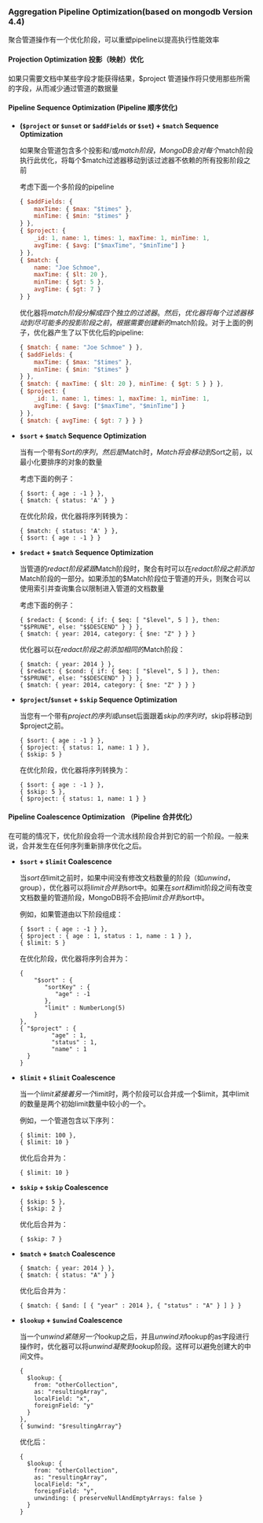 ### Aggregation Pipeline Optimization(based on mongodb Version 4.4)

聚合管道操作有一个优化阶段，可以重塑pipeline以提高执行性能效率

#### Projection Optimization  投影（映射）优化

如果只需要文档中某些字段才能获得结果，$project 管道操作将只使用那些所需的字段，从而减少通过管道的数据量
#### Pipeline Sequence Optimization  **(Pipeline 顺序优化)**

- **(`$project` or `$unset` or `$addFields` or `$set`) + `$match` Sequence Optimization**

  如果聚合管道包含多个投影和/或$match阶段，MongoDB会对每个$match阶段执行此优化，将每个$match过滤器移动到该过滤器不依赖的所有投影阶段之前

  考虑下面一个多阶段的pipeline

  ```javascript
  { $addFields: {
      maxTime: { $max: "$times" },
      minTime: { $min: "$times" }
  } },
  { $project: {
      _id: 1, name: 1, times: 1, maxTime: 1, minTime: 1,
      avgTime: { $avg: ["$maxTime", "$minTime"] }
  } },
  { $match: {
      name: "Joe Schmoe",
      maxTime: { $lt: 20 },
      minTime: { $gt: 5 },
      avgTime: { $gt: 7 }
  } }
  ```
  优化器将$match阶段分解成四个独立的过滤器。然后，优化器将每个过滤器移动到尽可能多的投影阶段之前，根据需要创建新的$match阶段。对于上面的例子，优化器产生了以下优化后的pipeline:

  ```javascript
  { $match: { name: "Joe Schmoe" } },
  { $addFields: {
      maxTime: { $max: "$times" },
      minTime: { $min: "$times" }
  } },
  { $match: { maxTime: { $lt: 20 }, minTime: { $gt: 5 } } },
  { $project: {
      _id: 1, name: 1, times: 1, maxTime: 1, minTime: 1,
      avgTime: { $avg: ["$maxTime", "$minTime"] }
  } },
  { $match: { avgTime: { $gt: 7 } } }
  ```

- **`$sort` + `$match` Sequence Optimization**

  当有一个带有$Sort的序列，然后是$Match时，$Match将会移动到$Sort之前，以最小化要排序的对象的数量
  
  考虑下面的例子：
  
  ```
  { $sort: { age : -1 } },
  { $match: { status: 'A' } }
  ```
  
  在优化阶段，优化器将序列转换为：
  
  ```
  { $match: { status: 'A' } },
  { $sort: { age : -1 } }
  ```

- **`$redact` + `$match` Sequence Optimization**

  当管道的$redact阶段紧跟$Match阶段时，聚合有时可以在$redact阶段之前添加$Match阶段的一部分。如果添加的$Match阶段位于管道的开头，则聚合可以使用索引并查询集合以限制进入管道的文档数量
  
  考虑下面的例子：
  
  ```
  { $redact: { $cond: { if: { $eq: [ "$level", 5 ] }, then: "$$PRUNE", else: "$$DESCEND" } } },
  { $match: { year: 2014, category: { $ne: "Z" } } }
  ```
  
  优化器可以在$redact阶段之前添加相同的$Match阶段：
  
  ```
  { $match: { year: 2014 } },
  { $redact: { $cond: { if: { $eq: [ "$level", 5 ] }, then: "$$PRUNE", else: "$$DESCEND" } } },
  { $match: { year: 2014, category: { $ne: "Z" } } }
  ```

- **`$project`/`$unset` + `$skip` Sequence Optimization**

  当您有一个带有$project的序列或$unset后面跟着$skip的序列时，$skip将移动到$project之前。

  ```
  { $sort: { age : -1 } },
  { $project: { status: 1, name: 1 } },
  { $skip: 5 }
  ```

  在优化阶段，优化器将序列转换为：

  ```
  { $sort: { age : -1 } },
  { $skip: 5 },
  { $project: { status: 1, name: 1 } }
  ```

#### Pipeline Coalescence Optimization （Pipeline 合并优化）

在可能的情况下，优化阶段会将一个流水线阶段合并到它的前一个阶段。一般来说，合并发生在任何序列重新排序优化之后。

- **`$sort` + `$limit` Coalescence**

  当$sort在$limit之前时，如果中间没有修改文档数量的阶段（如$unwind，$group），优化器可以将$limit合并到$sort中。如果在$sort和$limit阶段之间有改变文档数量的管道阶段，MongoDB将不会把$limit合并到$sort中。

  例如，如果管道由以下阶段组成：

  ```
  { $sort : { age : -1 } },
  { $project : { age : 1, status : 1, name : 1 } },
  { $limit: 5 }
  ```

  在优化阶段，优化器将序列合并为：

  ```
  {
      "$sort" : {
         "sortKey" : {
            "age" : -1
         },
         "limit" : NumberLong(5)
      }
  },
  { "$project" : {
           "age" : 1,
           "status" : 1,
           "name" : 1
    }
  }
  ```

- **`$limit` + `$limit` Coalescence**

  当一个$limit紧接着另一个$limit时，两个阶段可以合并成一个$limit，其中limit的数量是两个初始limit数量中较小的一个。

  例如，一个管道包含以下序列：

  ```
  { $limit: 100 },
  { $limit: 10 }
  ```

  优化后合并为：

  ```
  { $limit: 10 }
  ```

- **`$skip` + `$skip` Coalescence**

  ```
  { $skip: 5 },
  { $skip: 2 }
  ```

  优化后合并为：

  ```
  { $skip: 7 }
  ```

- **`$match` + `$match` Coalescence**

  ```
  { $match: { year: 2014 } },
  { $match: { status: "A" } }
  ```

  优化后合并为：

  ```
  { $match: { $and: [ { "year" : 2014 }, { "status" : "A" } ] } }
  ```

- **`$lookup` + `$unwind` Coalescence**

  当一个$unwind紧随另一个$lookup之后，并且$unwind对$lookup的as字段进行操作时，优化器可以将$unwind凝聚到$lookup阶段。这样可以避免创建大的中间文件。

  ```
  {
    $lookup: {
      from: "otherCollection",
      as: "resultingArray",
      localField: "x",
      foreignField: "y"
    }
  },
  { $unwind: "$resultingArray"}
  ```

  优化后：

  ```
  {
    $lookup: {
      from: "otherCollection",
      as: "resultingArray",
      localField: "x",
      foreignField: "y",
      unwinding: { preserveNullAndEmptyArrays: false }
    }
  }
  ```